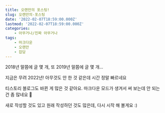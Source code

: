 ```yaml
---
title: 오랜만의 포스팅!
slug: 오랜만의-포스팅
date: '2022-02-07T18:59:00.000Z'
lastmod: '2022-02-07T18:59:00.000Z'
categories:
    - 아무거나/진짜 아무거나
tags:
    - 마크다운
    - 오랜만
    - 잡담
---
```

2018년 말쯤에 글 몇 개, 또 2019년 말쯤에 글 몇 개...

지금은 무려 2022년! 아무것도 안 한 것 같은데 시간 정말 빠르네요

티스토리 블로그도 바뀐 게 많은 것 같아요. 마크다운 모드가 생겨서 써 보는데 안 되는 건 좀 많네요 :thinking:

새로 작성할 것도 있고 원래 작성하던 것도 많은데, 다시 시작 해 볼게요 :)
